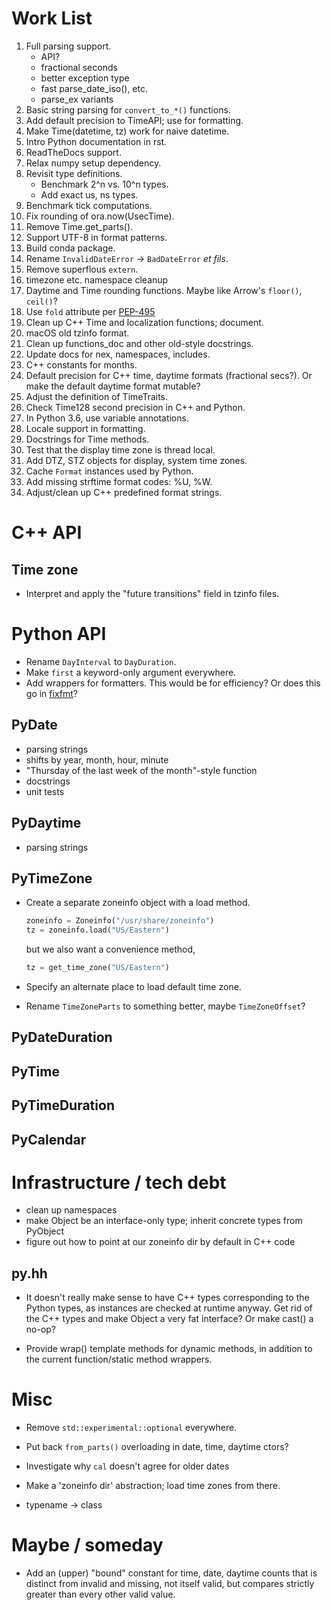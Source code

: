 # Work List

1. Full parsing support.
   - API?
   - fractional seconds
   - better exception type
   - fast parse_date_iso(), etc.
   - parse_ex variants
1. Basic string parsing for `convert_to_*()` functions.
1. Add default precision to TimeAPI; use for formatting.
1. Make Time(datetime, tz) work for naive datetime.
1. Intro Python documentation in rst.
1. ReadTheDocs support.
1. Relax numpy setup dependency.
1. Revisit type definitions.
   - Benchmark 2^n vs. 10^n types.
   - Add exact us, ns types.
1. Benchmark tick computations.
1. Fix rounding of ora.now(UsecTime).
1. Remove Time.get_parts().
1. Support UTF-8 in format patterns.
1. Build conda package.
1. Rename `InvalidDateError` -> `BadDateError` _et fils_.
1. Remove superflous `extern`.
1. timezone etc. namespace cleanup
1. Daytime and Time rounding functions.  Maybe like Arrow's `floor()`, `ceil()`?
1. Use `fold` attribute per [PEP-495](https://www.python.org/dev/peps/pep-0495/)
1. Clean up C++ Time and localization functions; document.
1. macOS old tzinfo format.
1. Clean up functions_doc and other old-style docstrings.
1. Update docs for nex, namespaces, includes.
1. C++ constants for months.
1. Default precision for C++ time, daytime formats (fractional secs?).
   Or make the default daytime format mutable?
1. Adjust the definition of TimeTraits.
1. Check Time128 second precision in C++ and Python.
1. In Python 3.6, use variable annotations.
1. Locale support in formatting.
1. Docstrings for Time methods.
1. Test that the display time zone is thread local.
1. Add DTZ, STZ objects for display, system time zones.
1. Cache `Format` instances used by Python.
1. Add missing strftime format codes: %U, %W.
1. Adjust/clean up C++ predefined format strings.


# C++ API

## Time zone

- Interpret and apply the "future transitions" field in tzinfo files.

# Python API

- Rename `DayInterval` to `DayDuration`.
- Make `first` a keyword-only argument everywhere.
- Add wrappers for formatters.  This would be for efficiency?  Or does this go
  in [fixfmt](http://github.com/alexhsamuel/fixfmt)?

## PyDate

- parsing strings
- shifts by year, month, hour, minute
- "Thursday of the last week of the month"-style function
- docstrings
- unit tests

## PyDaytime

- parsing strings

## PyTimeZone

- Create a separate zoneinfo object with a load method.

  ```python
  zoneinfo = Zoneinfo("/usr/share/zoneinfo")
  tz = zoneinfo.load("US/Eastern")
  ```

  but we also want a convenience method,

  ```python
  tz = get_time_zone("US/Eastern")
  ```

- Specify an alternate place to load default time zone.
- Rename `TimeZoneParts` to something better, maybe `TimeZoneOffset`?



## PyDateDuration

## PyTime

## PyTimeDuration

## PyCalendar

# Infrastructure / tech debt

- clean up namespaces
- make Object be an interface-only type; inherit concrete types from PyObject
- figure out how to point at our zoneinfo dir by default in C++ code

## py.hh

- It doesn't really make sense to have C++ types corresponding to the Python
  types, as instances are checked at runtime anyway.  Get rid of the C++ types
  and make Object a very fat interface?  Or make cast() a no-op?

- Provide wrap() template methods for dynamic methods, in addition to the
  current function/static method wrappers.

# Misc

- Remove `std::experimental::optional` everywhere.

- Put back `from_parts()` overloading in date, time, daytime ctors?

- Investigate why `cal` doesn't agree for older dates

- Make a 'zoneinfo dir' abstraction; load time zones from there.

- typename -> class

# Maybe / someday

- Add an (upper) "bound" constant for time, date, daytime counts that is
  distinct from invalid and missing, not itself valid, but compares strictly
  greater than every other valid value.
 

